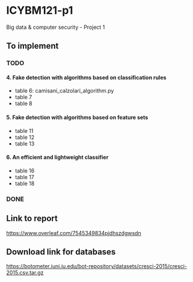 # ICYBM121-p1
Big data &amp; computer security - Project 1

## To implement
### TODO
#### 4. Fake detection with algorithms based on classification rules
* table 6: camisani_calzolari_algorithm.py
* table 7
* table 8

#### 5. Fake detection with algorithms based on feature sets
* table 11
* table 12
* table 13

#### 6. An efficient and lightweight classifier
* table 16
* table 17
* table 18

### DONE

## Link to report
https://www.overleaf.com/7545349834pjdhszdgwsdn

## Download link for databases
https://botometer.iuni.iu.edu/bot-repository/datasets/cresci-2015/cresci-2015.csv.tar.gz
